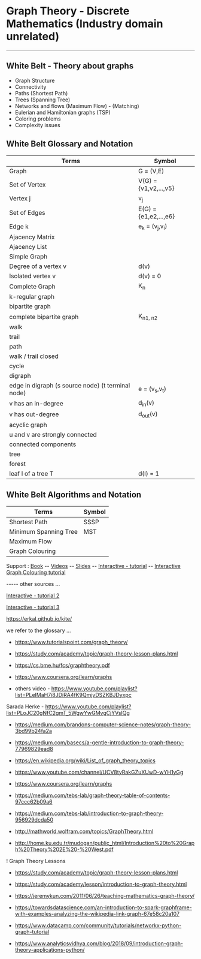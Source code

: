 # Graph Theory - Discrete Mathematics (Industry domain unrelated)

------------------------------------------------------------------------------
White Belt - Theory about graphs
---------------------------------------------------------------------------
* Graph Structure
* Connectivity
* Paths (Shortest Path)
* Trees (Spanning Tree)
* Networks and flows (Maximum Flow) - (Matching)
* Eulerian and Hamiltonian graphs (TSP)
* Coloring problems
* Complexity issues

## White Belt Glossary and Notation

| Terms  | Symbol |                                                         
| ------------- | ------------- |                                          
| Graph | G = (V,E) |                                                    
| Set of Vertex | V(G) = {v1,v2,...,v5} |
| Vertex j | v<sub>j</sub> |
| Set of Edges | E(G) = {e1,e2,...,e6} |
| Edge k | e<sub>k</sub> = (v<sub>j</sub>,v<sub>i</sub>) |
| Ajacency Matrix | |
| Ajacency List | |
| Simple Graph| |
| Degree of a vertex v | d(v) |
| Isolated vertex v | d(v) = 0 |
| Complete Graph | K<sub>n</sub> |
| k-regular graph | |
| bipartite graph |
| complete bipartite graph | K<sub>n1, n2</sub> |
| walk | | 
| trail | | 
| path | | 
| walk / trail closed | | 
| cycle | |
| digraph | | 
| edge in digraph (s source node) (t terminal node) | e = (v<sub>s</sub>,v<sub>t</sub>) | |
| v has an in-degree | d<sub>in</sub>(v) |
| v has out-degree | d<sub>out</sub>(v) |
| acyclic graph | |
| u and v are strongly connected | |
| connected components | |
| tree | | 
| forest | |
| leaf l of a tree T |  d(l) = 1 |

## White Belt Algorithms and Notation

| Terms  | Symbol |                                                         
| ------------- | ------------- |                                          
| Shortest Path | SSSP |                                                    
| Minimum Spanning Tree | MST |
| Maximum Flow | |
| Graph Colouring | |



Support : [Book](https://www.maths.ed.ac.uk/~v1ranick/papers/wilsongraph.pdf) -- [Videos](https://www.youtube.com/channel/UCV8tyRakGZuXUwD-wYH1yGg) -- [Slides](http://www.hamilton.ie/ollie/Downloads/Graph.pdf) -- [Interactive - tutorial](https://visualgo.net/en) -- [Interactive Graph Colouring tutorial](https://ahmedengu.com/VisuAlgo-GraphColoring/src/index.html)



----- other sources ...

[Interactive - tutorial 2](https://d3gt.com/)

[Interactive - tutorial 3](https://graphonline.ru/en/)

https://erkal.github.io/kite/


we refer to the glossary ...

* https://www.tutorialspoint.com/graph_theory/

* https://study.com/academy/topic/graph-theory-lesson-plans.html

* https://cs.bme.hu/fcs/graphtheory.pdf


* https://www.coursera.org/learn/graphs



* others video - https://www.youtube.com/playlist?list=PLeIMaH7i8JDiRA4fK9QmjvDSZKBJDyxpc

Sarada Herke - https://www.youtube.com/playlist?list=PLoJC20gNfC2gmT_5WgwYwGMvgCjYVsIQg

* https://medium.com/brandons-computer-science-notes/graph-theory-3bd99b24fa2a

* https://medium.com/basecs/a-gentle-introduction-to-graph-theory-77969829ead8

* https://en.wikipedia.org/wiki/List_of_graph_theory_topics



* https://www.youtube.com/channel/UCV8tyRakGZuXUwD-wYH1yGg
* https://www.coursera.org/learn/graphs




* https://medium.com/tebs-lab/graph-theory-table-of-contents-97ccc62b09a6

* https://medium.com/tebs-lab/introduction-to-graph-theory-956929dcda50


* http://mathworld.wolfram.com/topics/GraphTheory.html



* http://home.ku.edu.tr/mudogan/public_html/Introduction%20to%20Graph%20Theory%202E%20-%20West.pdf


! Graph Theory Lessons 
* https://study.com/academy/topic/graph-theory-lesson-plans.html
* https://study.com/academy/lesson/introduction-to-graph-theory.html
* https://jeremykun.com/2011/06/26/teaching-mathematics-graph-theory/


* https://towardsdatascience.com/an-introduction-to-spark-graphframe-with-examples-analyzing-the-wikipedia-link-graph-67e58c20a107
* https://www.datacamp.com/community/tutorials/networkx-python-graph-tutorial
* https://www.analyticsvidhya.com/blog/2018/09/introduction-graph-theory-applications-python/

